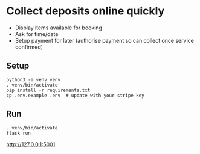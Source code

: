 # Collect deposits online quickly

- Display items available for booking
- Ask for time/date
- Setup payment for later (authorise payment so can collect once service confirmed)


## Setup

```
python3 -m venv venv
. venv/bin/activate
pip install -r requirements.txt
cp .env.example .env  # update with your stripe key
```

## Run

```
. venv/bin/activate
flask run
```

http://127.0.0.1:5001
